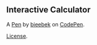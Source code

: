 Interactive Calculator
----------------------


A [Pen](https://codepen.io/bieebek/pen/yLQPBdm) by [bieebek](https://codepen.io/bieebek) on [CodePen](https://codepen.io).

[License](https://codepen.io/license/pen/yLQPBdm).